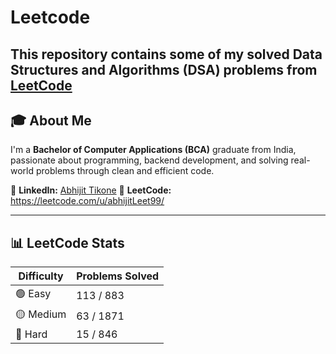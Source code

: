 # Leetcode
This repository contains some of my **solved Data Structures and Algorithms (DSA)** problems from [LeetCode](https://leetcode.com/)
---

## 🎓 About Me

I'm a **Bachelor of Computer Applications (BCA)** graduate from India, passionate about programming, backend development, and solving real-world problems through clean and efficient code.

🔗 **LinkedIn:** [Abhijit Tikone](https://www.linkedin.com/in/abhijit-tikone-684942241/)
🔗 **LeetCode:** https://leetcode.com/u/abhijitLeet99/

---

## 📊 LeetCode Stats

| Difficulty | Problems Solved |
|------------|-----------------|
| 🟢 Easy     | 113 / 883         |
| 🟡 Medium   | 63 / 1871        |
| 🔴 Hard     | 15 / 846          |
